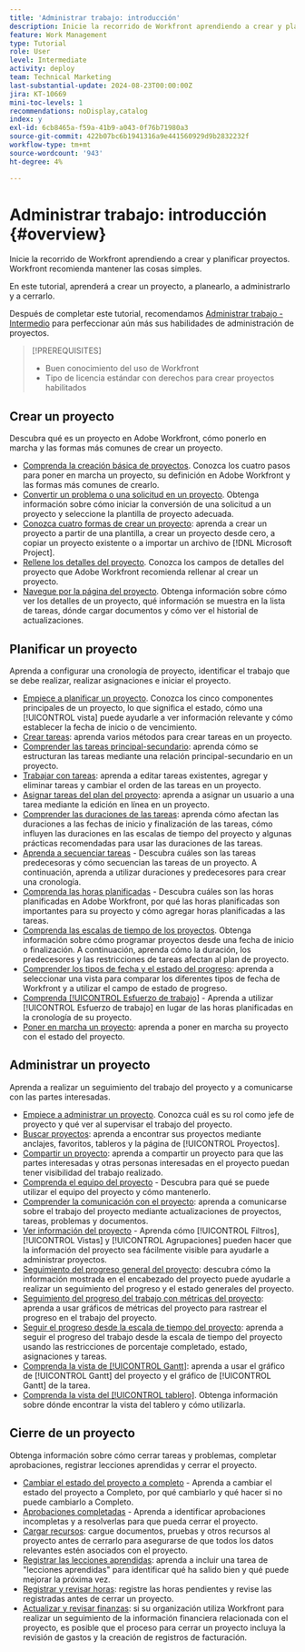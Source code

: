 ```yaml
---
title: 'Administrar trabajo: introducción'
description: Inicie la recorrido de Workfront aprendiendo a crear y planificar proyectos. Workfront recomienda mantener las cosas simples.
feature: Work Management
type: Tutorial
role: User
level: Intermediate
activity: deploy
team: Technical Marketing
last-substantial-update: 2024-08-23T00:00:00Z
jira: KT-10669
mini-toc-levels: 1
recommendations: noDisplay,catalog
index: y
exl-id: 6cb8465a-f59a-41b9-a043-0f76b71980a3
source-git-commit: 422b07bc6b1941316a9e441560929d9b2832232f
workflow-type: tm+mt
source-wordcount: '943'
ht-degree: 4%

---
```


# Administrar trabajo: introducción {#overview}

Inicie la recorrido de Workfront aprendiendo a crear y planificar proyectos. Workfront recomienda mantener las cosas simples.

En este tutorial, aprenderá a crear un proyecto, a planearlo, a administrarlo y a cerrarlo.

Después de completar este tutorial, recomendamos [Administrar trabajo - Intermedio](https://experienceleague.adobe.com/docs/workfront-learn/manage-work-intermediate/overview.html?lang=es) para perfeccionar aún más sus habilidades de administración de proyectos.

>[!PREREQUISITES]
>
>* Buen conocimiento del uso de Workfront
>* Tipo de licencia estándar con derechos para crear proyectos habilitados

## Crear un proyecto

Descubra qué es un proyecto en Adobe Workfront, cómo ponerlo en marcha y las formas más comunes de crear un proyecto.

* [Comprenda la creación básica de proyectos](understand-basic-project-creation.md). Conozca los cuatro pasos para poner en marcha un proyecto, su definición en Adobe Workfront y las formas más comunes de crearlo.
* [Convertir un problema o una solicitud en un proyecto](create-a-project-from-a-request.md). Obtenga información sobre cómo iniciar la conversión de una solicitud a un proyecto y seleccione la plantilla de proyecto adecuada.
* [Conozca cuatro formas de crear un proyecto](understand-other-ways-to-create-projects.md): aprenda a crear un proyecto a partir de una plantilla, a crear un proyecto desde cero, a copiar un proyecto existente o a importar un archivo de [!DNL Microsoft Project].
* [Rellene los detalles del proyecto](fill-in-the-project-details.md). Conozca los campos de detalles del proyecto que Adobe Workfront recomienda rellenar al crear un proyecto.
* [Navegue por la página del proyecto](navigate-the-project-page.md). Obtenga información sobre cómo ver los detalles de un proyecto, qué información se muestra en la lista de tareas, dónde cargar documentos y cómo ver el historial de actualizaciones.

## Planificar un proyecto

Aprenda a configurar una cronología de proyecto, identificar el trabajo que se debe realizar, realizar asignaciones e iniciar el proyecto.

* [Empiece a planificar un proyecto](getting-started-plan-a-project.md). Conozca los cinco componentes principales de un proyecto, lo que significa el estado, cómo una [!UICONTROL vista] puede ayudarle a ver información relevante y cómo establecer la fecha de inicio o de vencimiento.
* [Crear tareas](how-to-create-tasks.md): aprenda varios métodos para crear tareas en un proyecto.
* [Comprender las tareas principal-secundario](understand-parent-child-tasks.md): aprenda cómo se estructuran las tareas mediante una relación principal-secundario en un proyecto.
* [Trabajar con tareas](work-with-tasks.md): aprenda a editar tareas existentes, agregar y eliminar tareas y cambiar el orden de las tareas en un proyecto.
* [Asignar tareas del plan del proyecto](assign-tasks-from-the-project-plan.md): aprenda a asignar un usuario a una tarea mediante la edición en línea en un proyecto.
* [Comprender las duraciones de las tareas](understand-task-durations.md): aprenda cómo afectan las duraciones a las fechas de inicio y finalización de las tareas, cómo influyen las duraciones en las escalas de tiempo del proyecto y algunas prácticas recomendadas para usar las duraciones de las tareas.
* [Aprenda a secuenciar tareas](learn-to-sequence-tasks.md) - Descubra cuáles son las tareas predecesoras y cómo secuencian las tareas de un proyecto. A continuación, aprenda a utilizar duraciones y predecesores para crear una cronología.
* [Comprenda las horas planificadas](understand-planned-hours.md) - Descubra cuáles son las horas planificadas en Adobe Workfront, por qué las horas planificadas son importantes para su proyecto y cómo agregar horas planificadas a las tareas.
* [Comprenda las escalas de tiempo de los proyectos](understand-project-timelines.md). Obtenga información sobre cómo programar proyectos desde una fecha de inicio o finalización. A continuación, aprenda cómo la duración, los predecesores y las restricciones de tareas afectan al plan de proyecto.
* [Comprender los tipos de fecha y el estado del progreso](understand-task-dates-and-progress-status.md): aprenda a seleccionar una vista para comparar los diferentes tipos de fecha de Workfront y a utilizar el campo de estado de progreso.
* [Comprenda [!UICONTROL Esfuerzo de trabajo]](understand-work-effort.md) - Aprenda a utilizar [!UICONTROL Esfuerzo de trabajo] en lugar de las horas planificadas en la cronología de su proyecto.
* [Poner en marcha un proyecto](take-a-project-live.md): aprenda a poner en marcha su proyecto con el estado del proyecto.

## Administrar un proyecto

Aprenda a realizar un seguimiento del trabajo del proyecto y a comunicarse con las partes interesadas.

* [Empiece a administrar un proyecto](getting-started-manage-a-project.md). Conozca cuál es su rol como jefe de proyecto y qué ver al supervisar el trabajo del proyecto.
* [Buscar proyectos](find-projects.md): aprenda a encontrar sus proyectos mediante anclajes, favoritos, tableros y la página de [!UICONTROL Proyectos].
* [Compartir un proyecto](share-a-project.md): aprenda a compartir un proyecto para que las partes interesadas y otras personas interesadas en el proyecto puedan tener visibilidad del trabajo realizado.
* [Comprenda el equipo del proyecto](understand-the-project-team.md) - Descubra para qué se puede utilizar el equipo del proyecto y cómo mantenerlo.
* [Comprender la comunicación con el proyecto](understand-project-communication.md): aprenda a comunicarse sobre el trabajo del proyecto mediante actualizaciones de proyectos, tareas, problemas y documentos.
* [Ver información del proyecto](view-project-information.md) - Aprenda cómo [!UICONTROL Filtros], [!UICONTROL Vistas] y [!UICONTROL Agrupaciones] pueden hacer que la información del proyecto sea fácilmente visible para ayudarle a administrar proyectos.
* [Seguimiento del progreso general del proyecto](track-overall-project-progress.md): descubra cómo la información mostrada en el encabezado del proyecto puede ayudarle a realizar un seguimiento del progreso y el estado generales del proyecto.
* [Seguimiento del progreso del trabajo con métricas del proyecto](track-work-progress-with-project-metrics.md): aprenda a usar gráficos de métricas del proyecto para rastrear el progreso en el trabajo del proyecto.
* [Seguir el progreso desde la escala de tiempo del proyecto](track-work-progress-from-the-project-timeline.md): aprenda a seguir el progreso del trabajo desde la escala de tiempo del proyecto usando las restricciones de porcentaje completado, estado, asignaciones y tareas.
* [Comprenda la vista de [!UICONTROL Gantt]](understand-the-gantt-view.md): aprenda a usar el gráfico de [!UICONTROL Gantt] del proyecto y el gráfico de [!UICONTROL Gantt] de la tarea.
* [Comprenda la vista del [!UICONTROL tablero]](understand-the-board-view.md). Obtenga información sobre dónde encontrar la vista del tablero y cómo utilizarla.

## Cierre de un proyecto

Obtenga información sobre cómo cerrar tareas y problemas, completar aprobaciones, registrar lecciones aprendidas y cerrar el proyecto.

* [Cambiar el estado del proyecto a completo](change-the-project-status.md) - Aprenda a cambiar el estado del proyecto a Completo, por qué cambiarlo y qué hacer si no puede cambiarlo a Completo.
* [Aprobaciones completadas](complete-approvals.md) - Aprenda a identificar aprobaciones incompletas y a resolverlas para que pueda cerrar el proyecto.
* [Cargar recursos](upload-assets.md): cargue documentos, pruebas y otros recursos al proyecto antes de cerrarlo para asegurarse de que todos los datos relevantes estén asociados con el proyecto.
* [Registrar las lecciones aprendidas](lessons-learned-from-closing-a-project.md): aprenda a incluir una tarea de &quot;lecciones aprendidas&quot; para identificar qué ha salido bien y qué puede mejorar la próxima vez.
* [Registrar y revisar horas](log-and-review-hours.md): registre las horas pendientes y revise las registradas antes de cerrar un proyecto.
* [Actualizar y revisar finanzas](update-and-review-finances.md): si su organización utiliza Workfront para realizar un seguimiento de la información financiera relacionada con el proyecto, es posible que el proceso para cerrar un proyecto incluya la revisión de gastos y la creación de registros de facturación.
